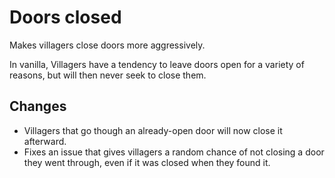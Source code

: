 # Doors closed

Makes villagers close doors more aggressively.

In vanilla, Villagers have a tendency to leave doors open for a variety of reasons, but will then never seek to close them.

## Changes
- Villagers that go though an already-open door will now close it afterward.
- Fixes an issue that gives villagers a random chance of not closing a door they went through, even if it was closed when they found it.
